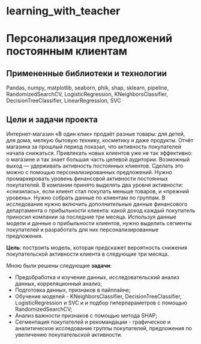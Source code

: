 # learning_with_teacher

# Персонализация предложений постоянным клиентам

## Примененные библиотеки и технологии
Pandas, numpy, matplotlib, seaborn, phik, shap, sklearn, pipeline, RandomizedSearchCV, LogisticRegression, KNeighborsClassifier, DecisionTreeClassifier, LinearRegression, SVC

## Цели и задачи проекта
Интернет-магазин «В один клик» продаёт разные товары: для детей, для дома, мелкую бытовую технику, косметику и даже продукты. Отчёт магазина за прошлый период показал, что активность покупателей начала снижаться. Привлекать новых клиентов уже не так эффективно: о магазине и так знает большая часть целевой аудитории. Возможный выход — удерживать активность постоянных клиентов. Сделать это можно с помощью персонализированных предложений. Нужно промаркировать уровень финансовой активности постоянных покупателей. В компании принято выделять два уровня активности: «снизилась», если клиент стал покупать меньше товаров, и «прежний уровень». Нужно собрать данные по клиентам по группам. В исследование нужно включить дополнительные данные финансового департамента о прибыльности клиента: какой доход каждый покупатель приносил компании за последние три месяца. Используя данные модели и данные о прибыльности клиентов, нужно выделить сегменты покупателей и разработать для них персонализированные предложения.

**Цель**: построить модель, которая предскажет вероятность снижения покупательской активности клиента в следующие три месяца.

Мною были решены следующие **задачи**:
- Предобработка и изучение данных, исследовательский анализ данных, корреляционный анализ;
- Подготовка данных, признаков в пайплайне;
- Обучение моделей - KNeighborsClassifier, DecisionTreeClassifier, LogisticRegression и SVC и и подбор гиперпараметров с помощью RandomizedSearchCV;
- Анализ важности признаков с помощью метода SHAP;
- Сегментация покупателей и рекомандации - графическое и аналитическое исследование группы покупателей, предложения по увеличению покупательской активности.
